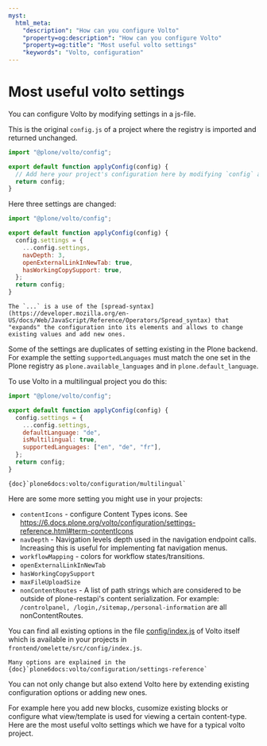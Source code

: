 ```yaml
---
myst:
  html_meta:
    "description": "How can you configure Volto"
    "property=og:description": "How can you configure Volto"
    "property=og:title": "Most useful volto settings"
    "keywords": "Volto, configuration"
---
```


# Most useful volto settings

You can configure Volto by modifying settings in a js-file.

This is the original `config.js` of a project where the registry is imported and returned unchanged.

```js
import "@plone/volto/config";

export default function applyConfig(config) {
  // Add here your project's configuration here by modifying `config` accordingly
  return config;
}
```

Here three settings are changed:

```js
import "@plone/volto/config";

export default function applyConfig(config) {
  config.settings = {
    ...config.settings,
    navDepth: 3,
    openExternalLinkInNewTab: true,
    hasWorkingCopySupport: true,
  };
  return config;
}
```

```{note}
The `...` is a use of the [spread-syntax](https://developer.mozilla.org/en-US/docs/Web/JavaScript/Reference/Operators/Spread_syntax) that "expands" the configuration into its elements and allows to change existing values and add new ones.
```

Some of the settings are duplicates of setting existing in the Plone backend.
For example the setting `supportedLanguages` must match the one set in the Plone registry as `plone.available_languages` and in `plone.default_language`.

To use Volto in a multilingual project you do this:

```js
import "@plone/volto/config";

export default function applyConfig(config) {
  config.settings = {
    ...config.settings,
    defaultLanguage: "de",
    isMultilingual: true,
    supportedLanguages: ["en", "de", "fr"],
  };
  return config;
}
```

```{seealso}
{doc}`plone6docs:volto/configuration/multilingual`
```

Here are some more setting you might use in your projects:

- `contentIcons` - configure Content Types icons. See https://6.docs.plone.org/volto/configuration/settings-reference.html#term-contentIcons
- `navDepth` - Navigation levels depth used in the navigation endpoint calls. Increasing this is useful for implementing fat navigation menus.
- `workflowMapping` - colors for workflow states/transitions.
- `openExternalLinkInNewTab`
- `hasWorkingCopySupport`
- `maxFileUploadSize`
- `nonContentRoutes` - A list of path strings which are considered to be outside of plone-restapi's content serialization. For example: `/controlpanel, /login,/sitemap,/personal-information` are all nonContentRoutes.

You can find all existing options in the file [config/index.js](https://github.com/plone/volto/blob/master/src/config/index.js#L73) of Volto itself which is available in your projects in `frontend/omelette/src/config/index.js`.

```{seealso}
Many options are explained in the {doc}`plone6docs:volto/configuration/settings-reference`
```

You can not only change but also extend Volto here by extending existing configuration options or adding new ones.

For example here you add new blocks, cusomize existing blocks or configure what view/template is used for viewing a certain content-type.
Here are the most useful volto settings which we have for a typical volto project.
